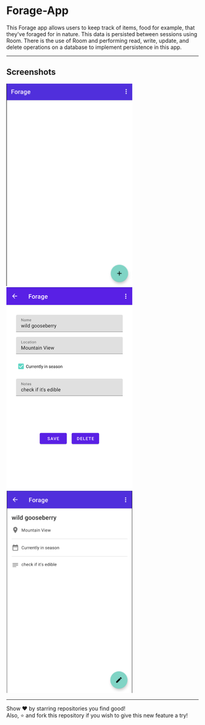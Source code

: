 # Forage-App
This Forage app allows users to keep track of items, food for example, that they've foraged for in nature. This data is persisted between sessions using Room. There is the use of Room and performing read, write, update, and delete operations on a database to implement persistence in this app.
<hr>
<h2>Screenshots</h2>
<p>
<img src="https://github.com/AnchalPandey29/Forage-App/blob/main/1.png" height="50%" width="330px" >
<img src="https://github.com/AnchalPandey29/Forage-App/blob/main/2.png" height="50%" width="330px">
<img src="https://github.com/AnchalPandey29/Forage-App/blob/main/3.png" height="50%" width="330px">
</p>
<hr>
Show ❤️ by starring repositories you find good!<br>
Also, ⭐️ and fork this repository if you wish to give this new feature a try!


